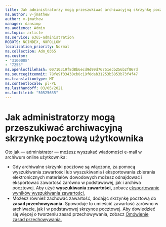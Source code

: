 ```yaml
---
title: Jak administratorzy mogą przeszukiwać archiwacyjną skrzynkę pocztową użytkownika
ms.author: v-jmathew
author: v-jmathew
manager: dansimp
ms.audience: Admin
ms.topic: article
ms.service: o365-administration
ROBOTS: NOINDEX, NOFOLLOW
localization_priority: Normal
ms.collection: Adm_O365
ms.custom:
- "3100008"
- "7255"
ms.openlocfilehash: 00710319f8d8b6ecd9d99d76751ecb256b2f867d
ms.sourcegitcommit: 78fe9f33438cb0c19f0dab31253b5853b73f4f47
ms.translationtype: MT
ms.contentlocale: pl-PL
ms.lasthandoff: 03/05/2021
ms.locfileid: "50525635"
---
```

# <a name="how-admins-can-search-a-users-archive-mailbox"></a>Jak administratorzy mogą przeszukiwać archiwacyjną skrzynkę pocztową użytkownika

Oto jak — administrator — możesz wyszukać wiadomości e-mail w archiwum online użytkownika:

* Gdy archiwalne skrzynki pocztowe  są włączone, za pomocą wyszukiwania zawartości lub wyszukiwania i eksportowania zbierania elektronicznych materiałów dowodowych możesz odnajdować i eksportować zawartość zarówno w podstawowej, jak i archiwa pocztowej.  Aby użyć **wyszukiwania zawartości,** zobacz [eksportowanie wyników wyszukiwania zawartości.](https://docs.microsoft.com/office365/securitycompliance/export-search-results)
* Możesz również zachować zawartość, dodając skrzynkę pocztową do **zasad przechowywania.** Spowoduje to umieścić zawartość zarówno w archiwacie, jak i w podstawowej skrzynce pocztowej. Aby dowiedzieć się więcej o tworzeniu zasad przechowywania, zobacz [Omówienie zasad przechowywania.](https://docs.microsoft.com/office365/securitycompliance/retention-policies)
